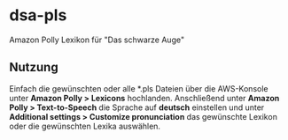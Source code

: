 # dsa-pls

Amazon Polly Lexikon für "Das schwarze Auge"



## Nutzung

Einfach die gewünschten oder alle *.pls Dateien über die AWS-Konsole unter __Amazon Polly > Lexicons__ hochlanden. Anschließend unter __Amazon Polly > Text-to-Speech__ die Sprache auf __deutsch__ einstellen und unter __Additional settings > Customize pronunciation__ das gewünschte Lexikon oder die gewünschten Lexika auswählen.